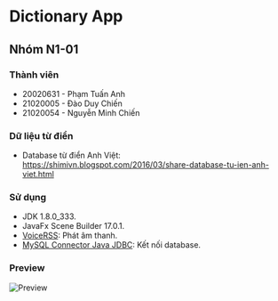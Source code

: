 # Dictionary App

## Nhóm N1-01
### Thành viên
* 20020631 - Phạm Tuấn Anh
* 21020005 - Đào Duy Chiến
* 21020054 - Nguyễn Minh Chiến

### Dữ liệu từ điển
* Database từ điển Anh Việt: https://shimivn.blogspot.com/2016/03/share-database-tu-ien-anh-viet.html

### Sử dụng
* JDK 1.8.0_333.
* JavaFx Scene Builder 17.0.1.
* [VoiceRSS](https://www.voicerss.org/): Phát âm thanh.
* [MySQL Connector Java JDBC](https://dev.mysql.com/downloads/connector/j/): Kết nối database.

### Preview

![Preview](https://user-images.githubusercontent.com/83297799/184827862-5a025e37-06ff-491f-a94e-5cac03236d72.gif)

